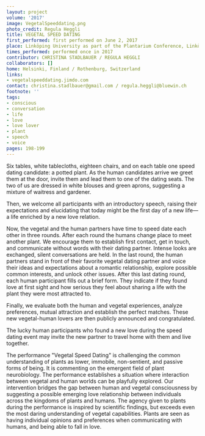 ```yaml
---
layout: project
volume: '2017'
image: VegetalSpeeddating.png
photo_credit: Regula Heggli
title: VEGETAL SPEED DATING
first_performed: first performed on June 2, 2017
place: Linköping University as part of the Plantarium Conference, Linköping, Sweden
times_performed: performed once in 2017
contributor: CHRISTINA STADLBAUER / REGULA HEGGLI
collaborators: []
home: Helsinki, Finland / Rothenburg, Switzerland
links:
- vegetalspeeddating.jimdo.com
contact: christina.stadlbauer@gmail.com / regula.heggli@bluewin.ch
footnote: ''
tags:
- conscious
- conversation
- life
- love
- love lover
- plant
- speech
- voice
pages: 198-199
---
```


Six tables, white tablecloths, eighteen chairs, and on each table one speed dating candidate: a potted plant. As the human candidates arrive we greet them at the door, invite them and lead them to one of the dating seats. The two of us are dressed in white blouses and green aprons, suggesting a mixture of waitress and gardener.

Then, we welcome all participants with an introductory speech, raising their expectations and elucidating that today might be the first day of a new life—a life enriched by a new love relation.

Now, the vegetal and the human partners have time to speed date each other in three rounds. After each round the humans change place to meet another plant. We encourage them to establish first contact, get in touch, and communicate without words with their dating partner. Intense looks are exchanged, silent conversations are held. In the last round, the human partners stand in front of their favorite vegetal dating partner and voice their ideas and expectations about a romantic relationship, explore possible common interests, and unlock other issues. After this last dating round, each human participant fills out a brief form. They indicate if they found love at first sight and how serious they feel about sharing a life with the plant they were most attracted to.

Finally, we evaluate both the human and vegetal experiences, analyze preferences, mutual attraction and establish the perfect matches. These new vegetal-human lovers are then publicly announced and congratulated.

The lucky human participants who found a new love during the speed dating event may invite the new partner to travel home with them and live together.

The performance "Vegetal Speed Dating" is challenging the common understanding of plants as lower, immobile, non-sentient, and passive forms of being. It is commenting on the emergent field of plant neurobiology. The performance establishes a situation where interaction between vegetal and human worlds can be playfully explored. Our intervention bridges the gap between human and vegetal consciousness by suggesting a possible emerging love relationship between individuals across the kingdoms of plants and humans. The agency given to plants during the performance is inspired by scientific findings, but exceeds even the most daring understanding of vegetal capabilities. Plants are seen as having individual opinions and preferences when communicating with humans, and being able to fall in love.
